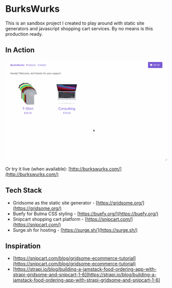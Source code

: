 # BurksWurks

This is an sandbox project I created to play around with static site generators and javascript shopping cart services. By no means is this production ready.

## In Action

![](gridsome-snipcart-example.gif)

Or try it live (when available): [http://burkswurks.com/](http://burkswurks.com/)

## Tech Stack

* Gridsome as the static site generator - [https://gridsome.org/](https://gridsome.org/)
* Buefy for Bulma CSS styling - [https://buefy.org/](https://buefy.org/)
* Snipcart shopping cart platform - [https://snipcart.com/](https://snipcart.com/)
* Surge.sh for hosting - [https://surge.sh/](https://surge.sh/)

## Inspiration

* [https://snipcart.com/blog/gridsome-ecommerce-tutorial](https://snipcart.com/blog/gridsome-ecommerce-tutorial)
* [https://strapi.io/blog/building-a-jamstack-food-ordering-app-with-strapi-gridsome-and-snipcart-1-6](https://strapi.io/blog/building-a-jamstack-food-ordering-app-with-strapi-gridsome-and-snipcart-1-6)